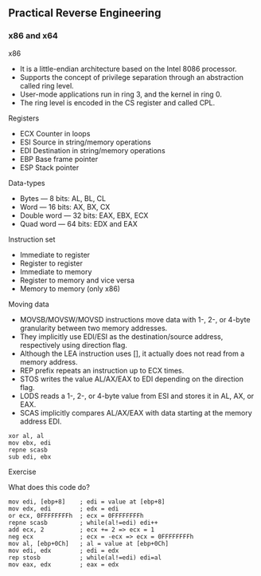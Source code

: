 ## Practical Reverse Engineering
### x86 and x64

x86

- It is a little-endian architecture based on the Intel 8086 processor.
- Supports the concept of privilege separation through an abstraction called ring level.
- User-mode applications run in ring 3, and the kernel in ring 0.
- The ring level is encoded in the CS register and called CPL.

Registers

- ECX Counter in loops
- ESI Source in string/memory operations
- EDI Destination in string/memory operations
- EBP Base frame pointer
- ESP Stack pointer

Data-types

- Bytes — 8 bits: AL, BL, CL
- Word — 16 bits: AX, BX, CX
- Double word — 32 bits: EAX, EBX, ECX
- Quad word — 64 bits: EDX and EAX

Instruction set

- Immediate to register
- Register to register
- Immediate to memory
- Register to memory and vice versa
- Memory to memory (only x86)

Moving data

- MOVSB/MOVSW/MOVSD instructions move data with 1-, 2-, or 4-byte granularity between two memory addresses.
- They implicitly use EDI/ESI as the destination/source address, respectively using direction flag.
- Although the LEA instruction uses [], it actually does not read from a memory address.
- REP prefix repeats an instruction up to ECX times.
- STOS writes the value AL/AX/EAX to EDI depending on the direction flag.
- LODS reads a 1-, 2-, or 4-byte value from ESI and stores it in AL, AX, or EAX.
- SCAS implicitly compares AL/AX/EAX with data starting at the memory address EDI.

```
xor al, al
mov ebx, edi
repne scasb
sub edi, ebx
```

Exercise

What does this code do?

```
mov edi, [ebp+8]    ; edi = value at [ebp+8]
mov edx, edi        ; edx = edi
or ecx, 0FFFFFFFFh  ; ecx = 0FFFFFFFFh
repne scasb         ; while(al!=edi) edi++
add ecx, 2          ; ecx += 2 => ecx = 1
neg ecx             ; ecx = -ecx => ecx = 0FFFFFFFFh
mov al, [ebp+0Ch]   ; al = value at [ebp+0Ch]
mov edi, edx        ; edi = edx
rep stosb           ; while(al!=edi) edi=al
mov eax, edx        ; eax = edx
```




